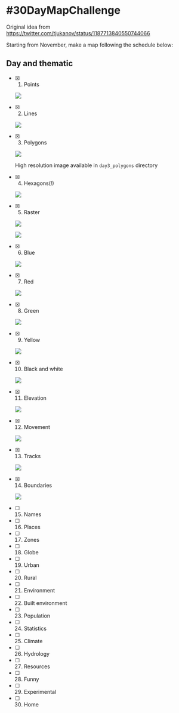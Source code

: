 # #30DayMapChallenge

Original idea from https://twitter.com/tjukanov/status/1187713840550744066

Starting from November, make a map following the schedule below:

## Day and thematic

- [x] 1. Points

  ![](day1_points_low_res.png)

- [x] 2. Lines

  ![](day2_lines/images-output/animation-transports.gif)

- [x] 3. Polygons

  ![](day3_polygons/small-multiples-with-copyright-and-title-low-res.png)

  High resolution image available in `day3_polygons` directory

- [x] 4. Hexagons(!)

  ![](day4_hexagons/day4_hexagons_low_res.png)

- [x] 5. Raster

  ![](day5_raster/nantes_city_water_islands_low_res.png)

  ![](day5_raster/nantes_city_water_islands_low_res_jigsaw.png)

- [x] 6. Blue

  ![](day6_blue/bathymetric_blueish_map_low_res.png)

- [x] 7. Red

  [![](day7_red/animation-day-7-red.gif)](https://raw.githack.com/ThomasG77/30DayMapChallenge/master/day7_red/index.html)

- [x] 8. Green
  
  ![](day8_green/small-multiples-with-title-low-res.png)

- [x] 9. Yellow

  ![](day9_yellow/production-mondiale-citrons-limes-low-res.png)

- [x] 10. Black and white

  ![](day10_black_and_white/populated-places-or-human-desert-low-res.png)

- [x] 11. Elevation

  ![](day11_elevation/ridge-map-nantes-low-res.png)

- [x] 12. Movement

  ![](day12_movement/lignes-ferroviaires-vitesse-maximum-low-res.png)

- [x] 13. Tracks

  ![](day13_tracks/quiz-formula-1-with-title-low-res.png)

- [x] 14. Boundaries

  ![](day14_boundaries/berlin-west-vs-berlin-east-viewpoint-2019-low-res.png)

- [ ] 15. Names
- [ ] 16. Places
- [ ] 17. Zones
- [ ] 18. Globe
- [ ] 19. Urban
- [ ] 20. Rural
- [ ] 21. Environment
- [ ] 22. Built environment
- [ ] 23. Population
- [ ] 24. Statistics
- [ ] 25. Climate
- [ ] 26. Hydrology
- [ ] 27. Resources
- [ ] 28. Funny
- [ ] 29. Experimental
- [ ] 30. Home